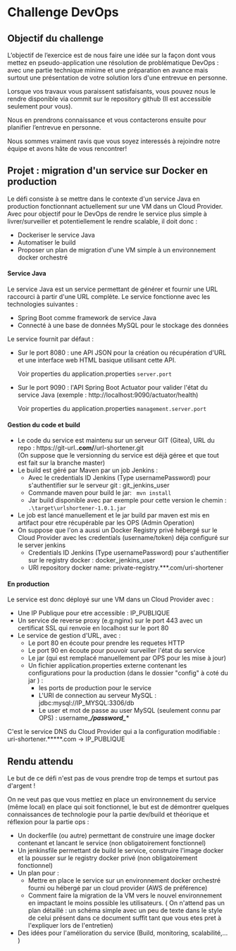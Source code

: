# Challenge DevOps

## Objectif du challenge

L’objectif de l’exercice est de nous faire une idée sur la façon dont vous mettez en pseudo-application une résolution de problématique DevOps : avec une partie technique minime et une préparation en avance mais surtout une présentation de votre solution lors d'une entrevue en personne. 

Lorsque vos travaux vous paraissent satisfaisants, vous pouvez nous le rendre disponible via commit sur le repository github (Il est accessible seulement pour vous).

Nous en prendrons connaissance et vous contacterons ensuite pour planifier l’entrevue en personne.

Nous sommes vraiment ravis que vous soyez interessés à rejoindre notre équipe et avons hâte de vous rencontrer!

## Projet : migration d'un service sur Docker en production

Le défi consiste à se mettre dans le contexte d'un service Java en production fonctionnant actuellement sur une VM dans un Cloud Provider.
Avec pour objectif pour le DevOps de rendre le service plus simple à livrer/surveiller et potentiellement le rendre scalable, il doit donc : 

* Dockeriser le service Java
* Automatiser le build
* Proposer un plan de migration d'une VM simple à un environnement docker orchestré

#### Service Java

Le service Java est un service permettant de générer et fournir une URL raccourci à partir d'une URL complète.
Le service fonctionne avec les technologies suivantes : 

* Spring Boot comme framework de service Java
* Connecté à une base de données MySQL pour le stockage des données

Le service fournit par défaut : 

* Sur le port 8080 : une API JSON pour la création ou récupération d'URL et une interface web HTML basique utilisant cette API.

   Voir properties du application.properties  ```server.port```

* Sur le port 9090 : l'API Spring Boot Actuator pour valider l'état du service Java (exemple : http://localhost:9090/actuator/health) 

   Voir properties du application.properties  ```management.server.port```

#### Gestion du code et build

* Le code du service est maintenu sur un serveur GIT (Gitea), URL du repo : https://git-url.****.com/****/url-shortener.git  
(On suppose que le versionning du service est déjà géree et que tout est fait sur la branche master)
* Le build est géré par Maven par un job Jenkins : 
  * Avec le credentials ID Jenkins (Type usernamePassword) pour s'authentifier sur le serveur git : git_jenkins_user
  * Commande maven pour build le jar: 
     ``` mvn install```
  * Jar build disponible avec par exemple pour cette version le chemin : ```.\target\urlshortener-1.0.1.jar```
* Le job est lancé manuellement et le jar build par maven est mis en artifact pour etre récupérable par les OPS (Admin Operation)
* On suppose que l'on a aussi un Docker Registry privé hébergé sur le Cloud Provider avec les credentials (username/token) déja configuré sur le server jenkins
   *  Credentials ID Jenkins (Type usernamePassword) pour s'authentifier sur le registry docker : docker_jenkins_user
   *  URI repository docker name: private-registry.***.com/uri-shortener



#### En production
Le service est donc déployé sur une VM dans un Cloud Provider avec : 

* Une IP Publique pour etre accessible : IP_PUBLIQUE
* Un service de reverse proxy (e.g:nginx) sur le port 443 avec un certificat SSL qui renvoie en localhost sur le port 80
* Le service de gestion d'URL, avec : 
   * Le port 80 en écoute pour prendre les requetes HTTP
   * Le port 90 en écoute pour pouvoir surveiller l'état du service
   * Le jar (qui est remplacé manuellement par OPS pour les mise à jour)
   * Un fichier application.properties externe contenant les configurations pour la production (dans le dossier "config" à coté du jar ) : 
      * les ports de production pour le service
      * L'URI de connection au serveur MySQL : jdbc:mysql://IP_MYSQL:3306/db
      * Le user et mot de passe au user MySQL (seulement connu par OPS) : username_***/password_****
      
C'est le service DNS du Cloud Provider qui a la configuration modifiable : uri-shortener.*****.com -> IP_PUBLIQUE

## Rendu attendu 

Le but de ce défi n'est pas de vous prendre trop de temps et surtout pas d'argent !
 
On ne veut pas que vous mettiez en place un environnement du service (même local) en place qui soit fonctionnel, le but est de démontrer quelques connaissances de technologie pour la partie dev/build et théorique et réflexion pour la partie ops : 

* Un dockerfile (ou autre) permettant de construire une image docker contenant et lancant le service (non obligatoirement fonctionnel)
* Un jenkinsfile permettant de build le service, construire l'image docker et la pousser sur le registry docker privé (non obligatoirement fonctionnel)
* Un plan pour : 
   * Mettre en place le service sur un environnement docker orchestré fourni ou hébergé par un cloud provider (AWS de préférence)
   * Comment faire la migration de la VM vers le nouvel environnement en impactant le moins possible les utilisateurs. 
   ( On n'attend pas un plan détaillé : un schéma simple avec un peu de texte dans le style de celui présent dans ce document suffit tant que vous etes pret à l'expliquer lors de l'entretien)  
* Des idées pour l'amélioration du service (Build, monitoring, scalabilité,... )


